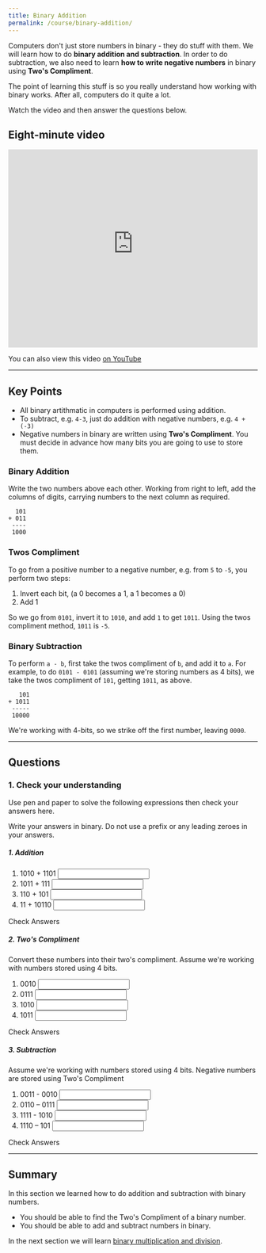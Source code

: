 ```yaml
---
title: Binary Addition
permalink: /course/binary-addition/
---
```


Computers don't just store numbers in binary - they do stuff with them. We will learn how to do **binary addition and subtraction**. In order to do subtraction, we also need to learn **how to write negative numbers** in binary using **Two's Compliment**.

The point of learning this stuff is so you really understand how working with binary works. After all, computers do it quite a lot. 

Watch the video and then answer the questions below.

## Eight-minute video

<iframe width="100%" height="400px" src="https://www.youtube-nocookie.com/embed/W1Nh6ZFgWwU" frameborder="0" allow="accelerometer; autoplay; clipboard-write; encrypted-media; gyroscope; picture-in-picture" allowfullscreen></iframe>

You can also view this video [on YouTube](https://youtu.be/W1Nh6ZFgWwU)

---

## Key Points

* All binary artithmatic in computers is performed using addition.
* To subtract, e.g. `4-3`, just do addition with negative numbers, e.g. `4 + (-3)`
* Negative numbers in binary are written using **Two's Compliment**. You must decide in advance how many bits you are going to use to store them.

### Binary Addition

Write the two numbers above each other. Working from right to left, add the columns of digits, carrying numbers to the next column as required.

      101
    + 011
     ----
     1000

### Twos Compliment

To go from a positive number to a negative number, e.g. from `5` to `-5`, you perform two steps:

1. Invert each bit, (a 0 becomes a 1, a 1 becomes a 0)
2. Add 1

So we go from `0101`, invert it to `1010`, and add `1` to get `1011`. Using the twos compliment method, `1011` is `-5`.

### Binary Subtraction

To perform `a - b`, first take the twos compliment of `b`, and add it to `a`. For example, to do `0101 - 0101` (assuming we're storing numbers as 4 bits), we take the twos compliment of `101`, getting `1011`, as above.

       101
    + 1011
     -----
     10000

We're working with 4-bits, so we strike off the first number, leaving `0000`.

---

## Questions

### 1. Check your understanding

Use pen and paper to solve the following expressions then check your answers here.

Write your answers in binary. Do not use a prefix or any leading zeroes in your answers.

##### 1. Addition

1. <label for ="q11">1010 + 1101</label> <input type="text" id="q11" data-answer="10111"/> <span id="q11c" style="display:inline-block"></span>
2. <label for ="q12">1011 + 111</label> <input type="text" id="q12" data-answer="10010"/> <span id="q12c" style="display:inline-block"></span>
2. <label for ="q13">110 + 101</label> <input type="text" id="q13" data-answer="1011"/> <span id="q13c" style="display:inline-block"></span>
3. <label for ="q14">11 + 10110</label> <input type="text" id="q14" data-answer="11001"/> <span id="q14c" style="display:inline-block"></span>

<a class="btn btn-primary" type="submit" onClick="checkAnswers('q1')">Check Answers</a>
<script src="/assets/check.js"></script>

##### 2. Two's Compliment

Convert these numbers into their two's compliment. Assume we're working with numbers stored using 4 bits. 

1. <label for ="q31">0010</label> <input type="text" id="q31" data-answer="1110"/> <span id="q31c" style="display:inline-block"></span>
2. <label for ="q32">0111</label> <input type="text" id="q32" data-answer="1001"/> <span id="q32c" style="display:inline-block"></span>
3. <label for ="q33">1010</label> <input type="text" id="q33" data-answer="0110"/> <span id="q33c" style="display:inline-block"></span>
4. <label for ="q34">1011</label> <input type="text" id="q34" data-answer="0101"/> <span id="q34c" style="display:inline-block"></span>

<a class="btn btn-primary" type="submit" onClick="checkAnswers('q3')">Check Answers</a>


##### 3. Subtraction

Assume we're working with numbers stored using 4 bits. Negative numbers are stored using Two's Compliment

1. <label for ="q21">0011 - 0010</label> <input type="text" id="q21" data-answer="0001"/> <span id="q21c" style="display:inline-block"></span>
2. <label for ="q22">0110 – 0111</label> <input type="text" id="q22" data-answer="1111"/> <span id="q22c" style="display:inline-block"></span>
3. <label for ="q23">1111 - 1010</label> <input type="text" id="q23" data-answer="0101"/> <span id="q23c" style="display:inline-block"></span>
4. <label for ="q24">1110 – 101</label> <input type="text" id="q24" data-answer="1001"/> <span id="q24c" style="display:inline-block"></span>

<a class="btn btn-primary" type="submit" onClick="checkAnswers('q2')">Check Answers</a>


---

## Summary

In this section we learned how to do addition and subtraction with binary numbers.

* You should be able to find the Two's Compliment of a binary number.
* You should be able to add and subtract numbers in binary.

In the next section we will learn [binary multiplication and division](../binary-multiplication/).
